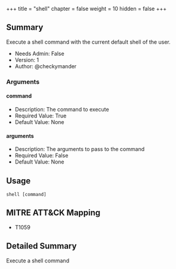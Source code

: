 +++
title = "shell"
chapter = false
weight = 10
hidden = false
+++

## Summary
Execute a shell command with the current default shell of the user.
  
- Needs Admin: False  
- Version: 1  
- Author: @checkymander  

### Arguments
#### command

- Description: The command to execute
- Required Value: True  
- Default Value: None  
#### arguments

- Description: The arguments to pass to the command 
- Required Value: False  
- Default Value: None  

## Usage

```
shell [command]
```

## MITRE ATT&CK Mapping

- T1059  
## Detailed Summary

Execute a shell command